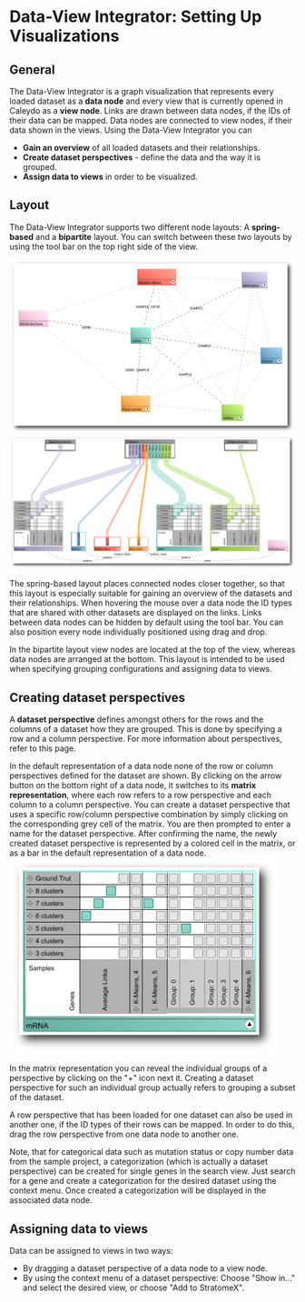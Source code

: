 # Data-View Integrator: Setting Up Visualizations

## General
The Data-View Integrator is a graph visualization that represents every loaded dataset as a **data node** and every view that is currently opened in Caleydo as a **view node**. Links are drawn between data nodes, if the IDs of their data can be mapped. Data nodes are connected to view nodes, if their data shown in the views. Using the Data-View Integrator you can

 * **Gain an overview** of all loaded datasets and their relationships.
 * **Create dataset perspectives** - define the data and the way it is grouped.
 * **Assign data to views** in order to be visualized.

## Layout
The Data-View Integrator supports two different node layouts: A **spring-based** and a **bipartite** layout. You can switch between these two layouts by using the tool bar on the top right side of the view.

![""](../i/spring-based_layout.png "Spring-based layout")
![""](../i/bipartite_layout.png "Bipartite layout")

The spring-based layout places connected nodes closer together, so that this layout is especially suitable for gaining an overview of the datasets and their relationships. When hovering the mouse over a data node the ID types that are shared with other datasets are displayed on the links. Links between data nodes can be hidden by default using the tool bar. You can also position every node individually positioned using drag and drop.

In the bipartite layout view nodes are located at the top of the view, whereas data nodes are arranged at the bottom. This layout is intended to be used when specifying grouping configurations and assigning data to views.

## Creating dataset perspectives
A **dataset perspective** defines amongst others for the rows and the columns of a dataset how they are grouped. This is done by specifying a row and a column perspective. For more information about perspectives, refer to this page.

In the default representation of a data node none of the row or column perspectives defined for the dataset are shown. By clicking on the arrow button on the bottom right of a data node, it switches to its **matrix representation**, where each row refers to a row perspective and each column to a column perspective. You can create a dataset perspective that uses a specific row/column perspective combination by simply clicking on the corresponding grey cell of the matrix. You are then prompted to enter a name for the dataset perspective. After confirming the name, the newly created dataset perspective is represented by a colored cell in the matrix, or as a bar in the default representation of a data node.
![""](../i/datanode_matrix.png "Import data dialog")

In the matrix representation you can reveal the individual groups of a perspective by clicking on the "+" icon next it. Creating a dataset perspective for such an individual group actually refers to grouping a subset of the dataset.

A row perspective that has been loaded for one dataset can also be used in another one, if the ID types of their rows can be mapped. In order to do this, drag the row perspective from one data node to another one.

Note, that for categorical data such as mutation status or copy number data from the sample project, a categorization (which is actually a dataset perspective) can be created for single genes in the search view. Just search for a gene and create a categorization for the desired dataset using the context menu. Once created a categorization will be displayed in the associated data node.

## Assigning data to views
Data can be assigned to views in two ways:

 * By dragging a dataset perspective of a data node to a view node.
 * By using the context menu of a dataset perspective: Choose "Show in..." and select the desired view, or choose "Add to StratomeX".
